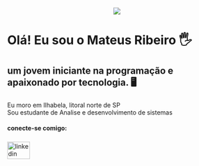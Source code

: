 <br clear="both">

<div align="center">
  <img src="https://profile-counter.glitch.me/SonecaS2/count.svg?"  />
</div>

###

<h1 align="left">Olá! Eu sou o Mateus Ribeiro 🖐️</h1>

###

<h2 align="left"> um jovem iniciante na programação e apaixonado por tecnologia. 🖥️</h2>

###

<p align="left">Eu moro em Ilhabela, litoral norte de SP<br>Sou estudante de Analise e desenvolvimento de sistemas 

<h4 align="left">conecte-se comigo:</h4>

###

<div align="left">
  <a href="https://www.linkedin.com/in/huan-dos-santos-salom%C3%A3o-672115213/" target="_blank">
    <img src="https://raw.githubusercontent.com/maurodesouza/profile-readme-generator/master/src/assets/icons/social/linkedin/default.svg" width="52" height="40" alt="linkedin logo"  />
  </a>
</div>

###

